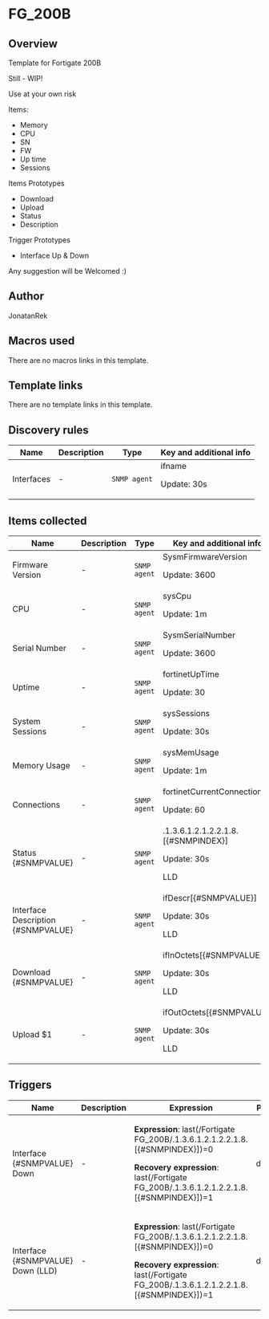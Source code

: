 # FG_200B

## Overview

 Template for Fortigate 200B


 


Still - WIP!


Use at your own risk


 


Items:


* Memory
* CPU
* SN
* FW
* Up time
* Sessions


Items Prototypes


* Download
* Upload
* Status
* Description


Trigger Prototypes


* Interface Up & Down


 


Any suggestion will be Welcomed :)


 


 


 


 



## Author

JonatanRek

## Macros used

There are no macros links in this template.

## Template links

There are no template links in this template.

## Discovery rules

|Name|Description|Type|Key and additional info|
|----|-----------|----|----|
|Interfaces|<p>-</p>|`SNMP agent`|ifname<p>Update: 30s</p>|
## Items collected

|Name|Description|Type|Key and additional info|
|----|-----------|----|----|
|Firmware Version|<p>-</p>|`SNMP agent`|SysmFirmwareVersion<p>Update: 3600</p>|
|CPU|<p>-</p>|`SNMP agent`|sysCpu<p>Update: 1m</p>|
|Serial Number|<p>-</p>|`SNMP agent`|SysmSerialNumber<p>Update: 3600</p>|
|Uptime|<p>-</p>|`SNMP agent`|fortinetUpTime<p>Update: 30</p>|
|System Sessions|<p>-</p>|`SNMP agent`|sysSessions<p>Update: 30s</p>|
|Memory Usage|<p>-</p>|`SNMP agent`|sysMemUsage<p>Update: 1m</p>|
|Connections|<p>-</p>|`SNMP agent`|fortinetCurrentConnections<p>Update: 60</p>|
|Status {#SNMPVALUE}|<p>-</p>|`SNMP agent`|.1.3.6.1.2.1.2.2.1.8.[{#SNMPINDEX}]<p>Update: 30s</p><p>LLD</p>|
|Interface Description {#SNMPVALUE}|<p>-</p>|`SNMP agent`|ifDescr[{#SNMPVALUE}]<p>Update: 30s</p><p>LLD</p>|
|Download {#SNMPVALUE}|<p>-</p>|`SNMP agent`|ifInOctets[{#SNMPVALUE}]<p>Update: 30s</p><p>LLD</p>|
|Upload $1|<p>-</p>|`SNMP agent`|ifOutOctets[{#SNMPVALUE}]<p>Update: 30s</p><p>LLD</p>|
## Triggers

|Name|Description|Expression|Priority|
|----|-----------|----------|--------|
|Interface {#SNMPVALUE} Down|<p>-</p>|<p>**Expression**: last(/Fortigate FG_200B/.1.3.6.1.2.1.2.2.1.8.[{#SNMPINDEX}])=0</p><p>**Recovery expression**: last(/Fortigate FG_200B/.1.3.6.1.2.1.2.2.1.8.[{#SNMPINDEX}])=1</p>|disaster|
|Interface {#SNMPVALUE} Down (LLD)|<p>-</p>|<p>**Expression**: last(/Fortigate FG_200B/.1.3.6.1.2.1.2.2.1.8.[{#SNMPINDEX}])=0</p><p>**Recovery expression**: last(/Fortigate FG_200B/.1.3.6.1.2.1.2.2.1.8.[{#SNMPINDEX}])=1</p>|disaster|
